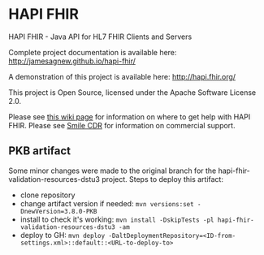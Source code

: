 HAPI FHIR
=========

HAPI FHIR - Java API for HL7 FHIR Clients and Servers

Complete project documentation is available here:
http://jamesagnew.github.io/hapi-fhir/

A demonstration of this project is available here:
http://hapi.fhir.org/

This project is Open Source, licensed under the Apache Software License 2.0.

Please see [this wiki page](https://github.com/jamesagnew/hapi-fhir/wiki/Getting-Help) for information on where to get help with HAPI FHIR. Please see [Smile CDR](https://smilecdr.com) for information on commercial support.

## PKB artifact

Some minor changes were made to the original branch for the hapi-fhir-validation-resources-dstu3 project.
Steps to deploy this artifact:
- clone repository
- change artifact version if needed: `mvn versions:set -DnewVersion=3.8.0-PKB`
- install to check it's working: `mvn install -DskipTests -pl hapi-fhir-validation-resources-dstu3 -am`
- deploy to GH: `mvn deploy -DaltDeploymentRepository=<ID-from-settings.xml>::default::<URL-to-deploy-to>`
